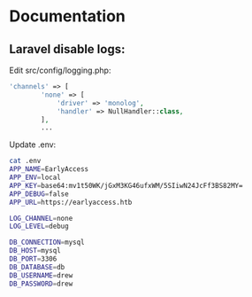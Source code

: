 # Documentation

## Laravel disable logs:
Edit src/config/logging.php:
```php
'channels' => [
        'none' => [
            'driver' => 'monolog',
            'handler' => NullHandler::class,
        ],
        ...
```

Update .env:
```bash
cat .env
APP_NAME=EarlyAccess
APP_ENV=local
APP_KEY=base64:mv1t50WK/jGxM3KG46ufxWM/5SIiwN24JcFf3BS82MY=
APP_DEBUG=false
APP_URL=https://earlyaccess.htb

LOG_CHANNEL=none
LOG_LEVEL=debug

DB_CONNECTION=mysql
DB_HOST=mysql
DB_PORT=3306
DB_DATABASE=db
DB_USERNAME=drew
DB_PASSWORD=drew
```